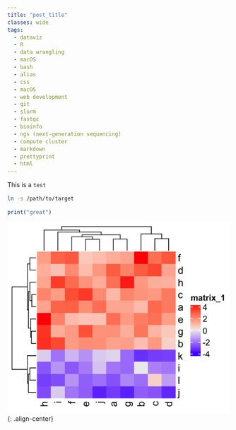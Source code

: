 ```yaml
---
title: "post_title"
classes: wide
tags:
  - dataviz
  - R
  - data wrangling
  - macOS
  - bash
  - alias
  - css
  - macOS
  - web development
  - git
  - slurm
  - fastqc
  - bioinfo
  - ngs (next-generation sequencing)
  - compute cluster
  - markdown
  - prettyprint
  - html
---
```


This is a `test`

```bash
ln -s /path/to/target
```

```r
print("great")
```

![heatmap1](/assets/images_post/20240608_heatmap1.png){: .align-center}